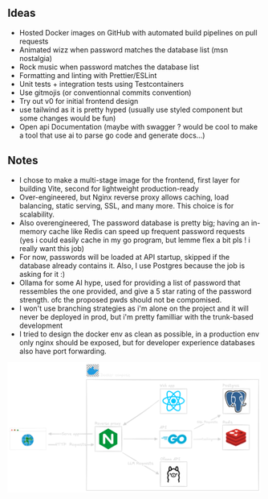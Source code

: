 ## Ideas
- Hosted Docker images on GitHub with automated build pipelines on pull requests
- Animated wizz when password matches the database list (msn nostalgia)
- Rock music when password matches the database list
- Formatting and linting with Prettier/ESLint
- Unit tests + integration tests using Testcontainers
- Use gitmojis (or conventionnal commits convention)
- Try out v0 for initial frontend design
- use tailwind as it is pretty hyped (usually use styled component but some changes would be fun) 
- Open api Documentation (maybe with swagger ? would be cool to make a tool that use ai to parse go code and generate docs...)

## Notes
- I chose to make a multi-stage image for the frontend, first layer for building Vite, second for lightweight production-ready
- Over-engineered, but Nginx reverse proxy allows caching, load balancing, static serving, SSL, and many more. This choice is for scalability.
- Also overengineered, The password database is pretty big; having an in-memory cache like Redis can speed up frequent password requests (yes i could easily cache in my go program, but lemme flex a bit pls ! i really want this job)
- For now, passwords will be loaded at API startup, skipped if the database already contains it. Also, I use Postgres because the job is asking for it :)
- Ollama for some AI hype, used for providing a list of password that ressembles the one provided, and give a 5 star rating of the password strength. ofc the proposed pwds should not be compomised.
- I won't use branching strategies as i'm alone on the project and it will never be deployed in prod, but i'm pretty familliar with the trunk-based development
- I tried to design the docker env as clean as possible, in a production env only nginx should be exposed, but for developer experience databases also have port forwarding.  

![Description de l'image](docs/haveibeenrocked-architecture.png)



